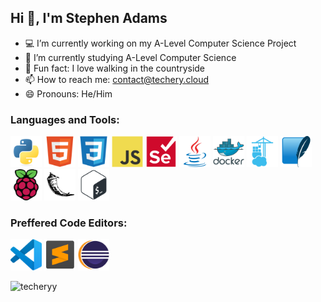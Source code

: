 ## Hi 👋, I'm Stephen Adams
- 💻 I’m currently working on my A-Level Computer Science Project
- 🏫 I’m currently studying A-Level Computer Science
- 🌷 Fun fact: I love walking in the countryside
- 📫 How to reach me: contact@techery.cloud
- 😄 Pronouns: He/Him

<h3>Languages and Tools:</h3>
<p>
  <a href="https://www.python.org/"><img src="https://raw.githubusercontent.com/devicons/devicon/master/icons/python/python-original.svg" alt="python" title="Python [Advanced]" width="50" height="50"/></a>
  <a href="https://www.w3schools.com/html/"><img src="https://raw.githubusercontent.com/devicons/devicon/master/icons/html5/html5-original.svg" alt="html" title="HTML [Advanced]" width="50" height="50"/></a>
  <a href="https://www.w3schools.com/css/"><img src="https://raw.githubusercontent.com/devicons/devicon/master/icons/css3/css3-original.svg" alt="css" title="CSS [Intermediate]" width="50" height="50"/></a>
  <a href="https://www.w3schools.com/js/"><img src="https://raw.githubusercontent.com/devicons/devicon/master/icons/javascript/javascript-original.svg" alt="javascript" title="JavaScript [Beginner]" width="50" height="50"/></a>
  <a href="https://www.selenium.dev/"><img src="https://raw.githubusercontent.com/devicons/devicon/master/icons/selenium/selenium-original.svg" alt="selenium" title="Selenium [Beginner]" width="50" height="50"/></a>
  <a href="https://www.java.com/en/"><img src="https://raw.githubusercontent.com/devicons/devicon/master/icons/java/java-original.svg" alt="java" title="Java [Beginner]" width="50" height="50"/></a>
  <a href="https://www.docker.com/"><img src="https://raw.githubusercontent.com/devicons/devicon/master/icons/docker/docker-original-wordmark.svg" alt="docker" title="Docker [Intermediate]" width="50" height="50"/></a>
  <a href="https://www.portainer.io/"><img src="https://raw.githubusercontent.com/devicons/devicon/master/icons/portainer/portainer-original.svg" alt="portainer" title="Portainer [Intermediate]" width="50" height="50"/></a>
  <a href="https://www.sqlite.org/index.html"><img src="https://raw.githubusercontent.com/devicons/devicon/master/icons/sqlite/sqlite-original.svg" alt="sqlite" title="SQLite [Intermediate]" width="50" height="50"/></a>
  <a href="https://www.raspberrypi.com/"><img src="https://raw.githubusercontent.com/devicons/devicon/master/icons/raspberrypi/raspberrypi-original.svg" alt="raspberry-pi" title="Raspberry Pi [Advanced]" width="50" height="50"/></a>
  <a href="https://flask.palletsprojects.com/"><img src="https://raw.githubusercontent.com/devicons/devicon/master/icons/flask/flask-original.svg" alt="flask" title="Flask [Advanced]" width="50" height="50"/></a>
  <a href="https://www.gnu.org/software/bash/"><img src="https://raw.githubusercontent.com/devicons/devicon/master/icons/bash/bash-plain.svg" alt="bash" title="Bash [Beginner]" width="50" height="50"/></a>
</p>

<h3>Preffered Code Editors:</h3>
<p>
  <a href="https://code.visualstudio.com/"><img src="https://raw.githubusercontent.com/devicons/devicon/master/icons/vscode/vscode-original.svg" alt="vs-code" title="VS Code" width="50" height="50"/></a>
  <a href="https://www.sublimetext.com/"><img src="assets/sublime-text-original.png" alt="sublime-text" title="Sublime Text" width="50" height="50"/></a>
  <a href="https://eclipseide.org/"><img src="https://raw.githubusercontent.com/devicons/devicon/master/icons/eclipse/eclipse-original.svg" alt="eclipse" title="Eclipse IDE" width="50" height="50"/></a>
</p>
<img src="https://komarev.com/ghpvc/?username=techeryy&label=Profile%20views&color=0e75b6&style=flat" alt="techeryy" />